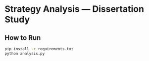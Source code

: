 # Strategy Analysis — Dissertation Study

## How to Run

```bash
pip install -r requirements.txt
python analysis.py
